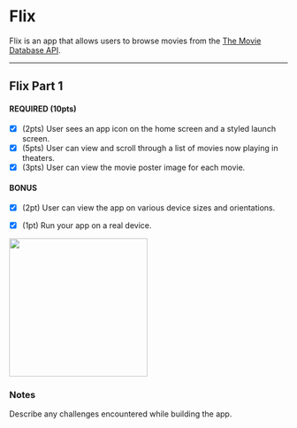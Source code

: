 # Flix

Flix is an app that allows users to browse movies from the [The Movie Database API](http://docs.themoviedb.apiary.io/#).


---

## Flix Part 1


#### REQUIRED (10pts)
- [x] (2pts) User sees an app icon on the home screen and a styled launch screen.
- [x] (5pts) User can view and scroll through a list of movies now playing in theaters.
- [x] (3pts) User can view the movie poster image for each movie.

#### BONUS
- [x] (2pt) User can view the app on various device sizes and orientations.
- [x] (1pt) Run your app on a real device.


<img src="https://media3.giphy.com/media/TUEt68IPJ3DPMQftTX/giphy.gif?cid=790b76113300f4098623f5ed8553fb09b6d823af2fbda880&rid=giphy.gif&ct=g" width=250><br>

### Notes
Describe any challenges encountered while building the app.
